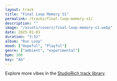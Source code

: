 ```yaml
---
layout: track
title: "Final Loop Memory S1"
permalink: /tracks/final-loop-memory-s1/
description: ""
image: "/assets/covers/final-loop-memory-s1.webp"
date: 2025-01-01
duration: "3:32"
album: "Run Loop"
mood: ["Hopeful", "Playful"]
genre: ["ambient", "experimental"]
bpm: 100
key: "Ab"
---
```


Explore more vibes in the [StudioRich track library](/tracks/).
